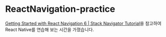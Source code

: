 # ReactNavigation-practice
[Getting Started with React Navigation 6 | Stack Navigator Tutorial](https://www.youtube.com/watch?v=0bFy7TVQTl0)을 참고하여
React Native를 연습해 보는 시간을 가졌습니다.
